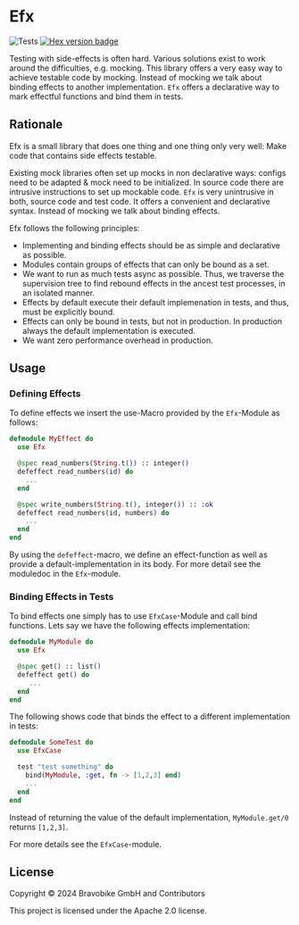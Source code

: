 # Efx

![Tests](https://github.com/bravobike/efx/actions/workflows/main.yaml/badge.svg)
[![Hex version badge](https://img.shields.io/hexpm/v/efx.svg)](https://hex.pm/packages/efx)

Testing with side-effects is often hard. Various solutions exist to work around
the difficulties, e.g. mocking. This library offers a very easy way to achieve 
testable code by mocking. Instead of mocking we talk about binding effects to another implementation.
`Efx` offers a declarative way to mark effectful functions and bind them in tests. 

## Rationale 

Efx is a small library that does one thing and one thing only very well: Make code
that contains side effects testable. 

Existing mock libraries often set up mocks in non declarative ways: configs need 
to be adapted & mock need to be initialized. In source code there are intrusive 
instructions to set up mockable code. `Efx` is very unintrusive in both, source
code and test code. It offers a convenient and declarative syntax. Instead of 
mocking we talk about binding effects.

Efx follows the following principles:

- Implementing and binding effects should be as simple and declarative as possible.
- Modules contain groups of effects that can only be bound as a set.
- We want to run as much tests async as possible. Thus, we traverse 
  the supervision tree to find rebound effects in the ancest test processes,
  in an isolated manner.
- Effects by default execute their default implemenation in tests, and thus, must be explicitly bound.
- Effects can only be bound in tests, but not in production. In production always the default implementation is executed.
- We want zero performance overhead in production.


## Usage

### Defining Effects

To define effects we insert the use-Macro provided by the `Efx`-Module as follows:


```elixir
defmodule MyEffect do
  use Efx

  @spec read_numbers(String.t()) :: integer()
  defeffect read_numbers(id) do
    ... 
  end

  @spec write_numbers(String.t(), integer()) :: :ok
  defeffect read_numbers(id, numbers) do
    ...
  end
end
```

By using the `defeffect`-macro, we define an effect-function as well as provide 
a default-implementation in its body. For more detail see the moduledoc in the
`Efx`-module.


### Binding Effects in Tests

To bind effects one simply has to use `EfxCase`-Module and call bind functions. Lets say we have the following effects
implementation:

```elixir
defmodule MyModule do
  use Efx 

  @spec get() :: list()
  defeffect get() do
     ...
  end
end
```
  
The following shows code that binds the effect to a different implementation in tests:

```elixir
defmodule SomeTest do
  use EfxCase

  test "test something" do
    bind(MyModule, :get, fn -> [1,2,3] end)
    ...
  end
end
```

Instead of returning the value of the default implementation, `MyModule.get/0` returns `[1,2,3]`.

For more details see the `EfxCase`-module.



## License
Copyright © 2024 Bravobike GmbH and Contributors

This project is licensed under the Apache 2.0 license.
